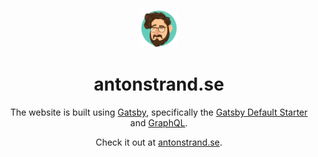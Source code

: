 <p align="center">
  <a href="https://www.antonstrand.se">
    <img alt="me" src="https://raw.githubusercontent.com/AntonStrand/antonstrand.se/master/src/images/avatar.png" width="60" />
  </a>
</p>
<h1 align="center">
  antonstrand.se
</h1>
<p align="center">
The website is built using <a href="https://www.gatsbyjs.org">Gatsby</a>, specifically the <a href="https://github.com/gatsbyjs/gatsby-starter-default">Gatsby Default Starter</a> and <a href="https://graphql.org/">GraphQL</a>.
</p>
<p align="center">
Check it out at <a href="https://www.antonstrand.se">antonstrand.se</a>.
</p>
